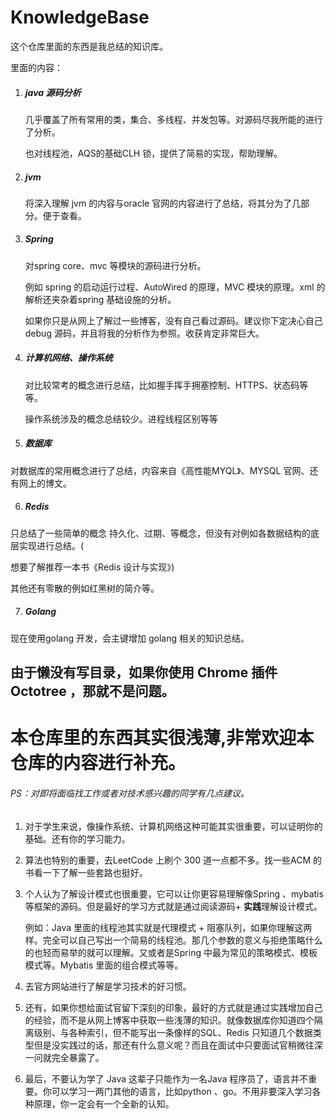 # KnowledgeBase

这个仓库里面的东西是我总结的知识库。

里面的内容：

1. ##### java 源码分析

   几乎覆盖了所有常用的类，集合、多线程、并发包等。对源码尽我所能的进行了分析。

   也对线程池，AQS的基础CLH 锁，提供了简易的实现，帮助理解。

2. ##### jvm 

   将深入理解 jvm 的内容与oracle 官网的内容进行了总结，将其分为了几部分。便于查看。

3. ##### Spring

   对spring  core、mvc 等模块的源码进行分析。

   例如 spring 的启动运行过程、AutoWired 的原理，MVC 模块的原理。xml 的解析还夹杂着spring 基础设施的分析。

   如果你只是从网上了解过一些博客，没有自己看过源码。建议你下定决心自己debug 源码，并且将我的分析作为参照。收获肯定非常巨大。

4. ##### 计算机网络、操作系统

   对比较常考的概念进行总结，比如握手挥手拥塞控制、HTTPS、状态码等等。

   操作系统涉及的概念总结较少。进程线程区别等等

5. ##### 数据库

对数据库的常用概念进行了总结，内容来自《高性能MYQL》、MYSQL 官网、还有网上的博文。

6. ##### Redis

只总结了一些简单的概念 持久化、过期、等概念，但没有对例如各数据结构的底层实现进行总结。(

想要了解推荐一本书《Redis 设计与实现》)

其他还有零散的例如红黑树的简介等。

7. ##### Golang

现在使用golang 开发，会主键增加 golang 相关的知识总结。


## 由于懒没有写目录，如果你使用 Chrome 插件 Octotree ，那就不是问题。

# 本仓库里的东西其实很浅薄,非常欢迎本仓库的内容进行补充。



###### PS：对即将面临找工作或者对技术感兴趣的同学有几点建议。

1. 对于学生来说，像操作系统、计算机网络这种可能其实很重要，可以证明你的基础。还有你的学习能力。

2. 算法也特别的重要，去LeetCode 上刷个 300 道一点都不多。找一些ACM 的书看一下了解一些套路也挺好。

3. 个人认为了解设计模式也很重要，它可以让你更容易理解像Spring 、mybatis 等框架的源码。但是最好的学习方式就是通过阅读源码+ **实践**理解设计模式。

   例如：Java 里面的线程池其实就是代理模式 + 阻塞队列，如果你理解这两样。完全可以自己写出一个简易的线程池。那几个参数的意义与拒绝策略什么的也轻而易举的就可以理解。又或者是Spring 中最为常见的策略模式、模板模式等。Mybatis 里面的组合模式等等。

4. 去官方网站进行了解是学习技术的好习惯。

5. 还有，如果你想给面试官留下深刻的印象，最好的方式就是通过实践增加自己的经验，而不是从网上博客中获取一些浅薄的知识。就像数据库你知道四个隔离级别、与各种索引，但不能写出一条像样的SQL、Redis 只知道几个数据类型但是没实践过的话，那还有什么意义呢？而且在面试中只要面试官稍微往深一问就完全暴露了。

6. 最后，不要认为学了 Java 这辈子只能作为一名Java 程序员了，语言并不重要。你可以学习一两门其他的语言，比如python 、go。不用非要深入学习各种原理，你一定会有一个全新的认知。









